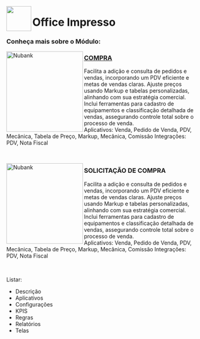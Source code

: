 <p> <img height="65" align="left" src="https://github.com/wagnerra23/Docs/assets/162313611/13f02228-f41c-4195-bea8-ad3d5f970d16"/> </p><h1 align="left">Office Impresso </h1><p>
 

<h3>Conheça mais sobre o Módulo:</h3> 

[<img align="left" height="210px" width="200px" alt="Nubank" src="https://nubank.com.br/images/nu-icon.png?v=2"/>](https://nubank.com.br/)

<h3> <a href="https://github.com/wagnerra23/Docs/blob/main/Modulos/Aplicativos/Compra.md"> COMPRA </h3> </a>

Facilita a adição e consulta de pedidos e vendas, incorporando um PDV eficiente e metas de vendas claras. Ajuste preços usando Markup e tabelas personalizadas, alinhando com sua estratégia comercial. Inclui ferramentas para cadastro de equipamentos e classificação detalhada de vendas, assegurando controle total sobre o processo de venda. <br>
Aplicativos: Venda, Pedido de Venda, PDV, Mecânica, Tabela de Preço, Markup, Mecânica, Comissão Integrações: PDV, Nota Fiscal<p>
<br/>


[<img align="left" height="210px" width="200px" alt="Nubank" src="https://nubank.com.br/images/nu-icon.png?v=2"/>](https://nubank.com.br/)

<h3>SOLICITAÇÃO DE COMPRA </h3>

Facilita a adição e consulta de pedidos e vendas, incorporando um PDV eficiente e metas de vendas claras. Ajuste preços usando Markup e tabelas personalizadas, alinhando com sua estratégia comercial. Inclui ferramentas para cadastro de equipamentos e classificação detalhada de vendas, assegurando controle total sobre o processo de venda. <br>
Aplicativos: Venda, Pedido de Venda, PDV, Mecânica, Tabela de Preço, Markup, Mecânica, Comissão Integrações: PDV, Nota Fiscal <p>
<br/>


Listar:

* Descrição
* Aplicativos
* Configurações
* KPIS
* Regras
* Relatórios
* Telas
